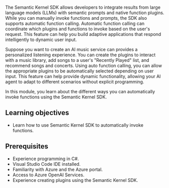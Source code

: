 The Semantic Kernel SDK allows developers to integrate results from large language models (LLMs) with semantic prompts and native function plugins. While you can manually invoke functions and prompts, the SDK also supports automatic function calling. Automatic function calling can coordinate which plugins and functions to invoke based on the user's request. This feature can help you build adaptive applications that respond intelligently to dynamic user input.

Suppose you want to create an AI music service can provides a personalized listening experience. You can create the plugins to interact with a music library, add songs to a user's "Recently Played" list, and recommend songs and concerts. Using auto function calling, you can allow the appropriate plugins to be automatically selected depending on user input. This feature can help provide dynamic functionality, allowing your AI agent to adapt to different scenarios without explicit programming.

In this module, you learn about the different ways you can automatically invoke functions using the Semantic Kernel SDK. 

## Learning objectives

- Learn how to use Semantic Kernel SDK to automatically invoke functions.

## Prerequisites

- Experience programming in C#.
- Visual Studio Code IDE installed.
- Familiarity with Azure and the Azure portal.
- Access to Azure OpenAI Services.
- Experience creating plugins using the Semantic Kernel SDK.
